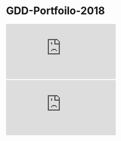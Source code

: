 # GDD-Portfoilo-2018
![Change of Major Essay](https://github.com/kst4052/GDD-Portfoilo-2018/blob/master/Change%20of%20major%20essay.pdf "Change of Major Essay")
![Resume](https://github.com/kst4052/GDD-Portfoilo-2018/blob/master/Kaitlyn%20Tran%20Resume%202018.pdf "Resume")
